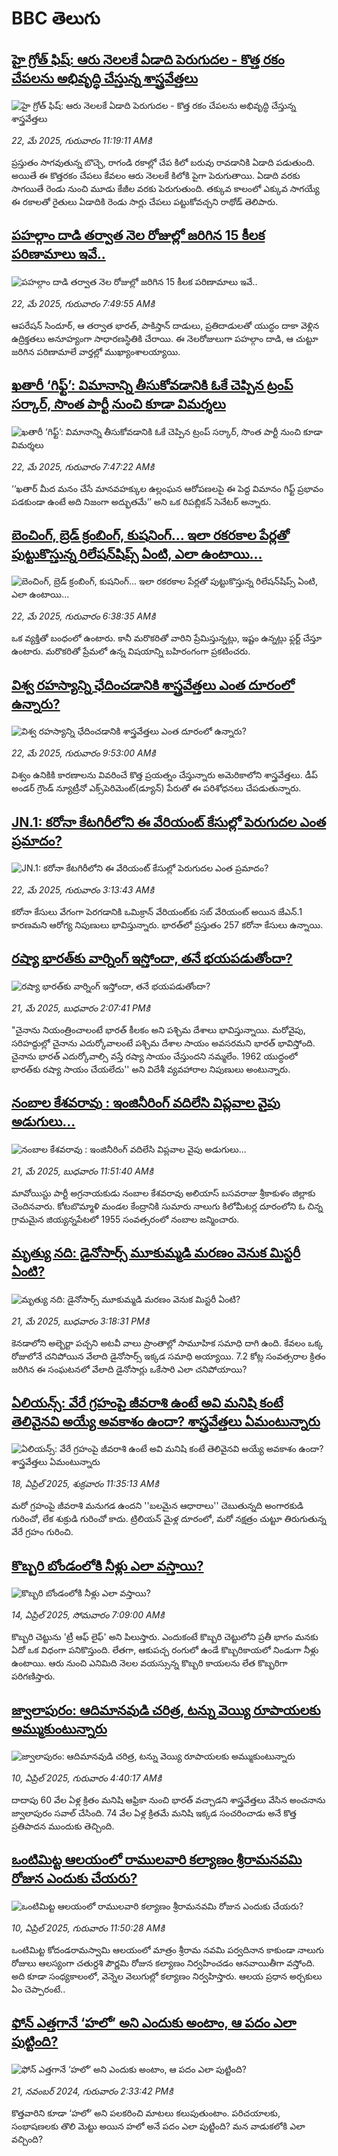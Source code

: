 # BBC తెలుగు## [హై గ్రోత్‌ ఫిష్: ఆరు నెలలకే ఏడాది పెరుగుదల - కొత్త రకం చేపలను అభివృద్ధి చేస్తున్న శాస్త్రవేత్తలు](https://www.bbc.com/telugu/articles/c15nn1v8337o?at_campaign=githubrss)![హై గ్రోత్‌ ఫిష్: ఆరు నెలలకే ఏడాది పెరుగుదల - కొత్త రకం చేపలను అభివృద్ధి చేస్తున్న శాస్త్రవేత్తలు](https://ichef.bbci.co.uk/ace/standard/240/cpsprodpb/018f/live/02639550-36fa-11f0-832c-79d04c11fa6e.png)_22, మే 2025, గురువారం 11:19:11 AMకి_ప్రస్తుతం సాగవుతున్న బొచ్చె, రాగండి రకాల్లో చేప కిలో బరువు రావడానికి ఏడాది పడుతుంది. అయితే ఈ కొత్తరకం చేపలు కేవలం ఆరు నెలలకే కిలోకి పైగా పెరుగుతాయి. ఏడాది వరకు సాగయితే రెండు నుంచి మూడు కేజీల వరకు పెరుగుతుంది. తక్కువ కాలంలో ఎక్కువ సాగయ్యే ఈ రకాలతో రైతులు ఏడాదికి రెండు సార్లు చేపలు పట్టుకోవచ్చని రాథోడ్‌ తెలిపారు.## [పహల్గాం దాడి తర్వాత నెల రోజుల్లో జరిగిన 15 కీలక పరిణామాలు ఇవే..](https://www.bbc.com/telugu/articles/c0eqpgl413yo?at_campaign=githubrss)![పహల్గాం దాడి తర్వాత నెల రోజుల్లో జరిగిన 15 కీలక పరిణామాలు ఇవే..](https://ichef.bbci.co.uk/ace/standard/240/cpsprodpb/0f96/live/54afe110-36d2-11f0-96c3-cf669419a2b0.jpg)_22, మే 2025, గురువారం 7:49:55 AMకి_ఆపరేషన్ సిందూర్, ఆ తర్వాత భారత్, పాకిస్తాన్ దాడులు, ప్రతిదాడులతో యుద్ధం దాకా వెళ్లిన ఉద్రిక్తతలు అనూహ్యంగా సాధారణస్థితికి చేరాయి. ఈ నెలరోజులుగా పహల్గాం దాడి, ఆ చుట్టూ జరిగిన పరిణామాలే వార్తల్లో ముఖ్యాంశాలయ్యాయి.## [ఖతారీ ‘గిఫ్ట్’: విమానాన్ని తీసుకోవడానికి  ఓకే చెప్పిన ట్రంప్ సర్కార్, సొంత పార్టీ నుంచి కూడా విమర్శలు ](https://www.bbc.com/telugu/articles/ckgrj177vero?at_campaign=githubrss)![ఖతారీ ‘గిఫ్ట్’: విమానాన్ని తీసుకోవడానికి  ఓకే చెప్పిన ట్రంప్ సర్కార్, సొంత పార్టీ నుంచి కూడా విమర్శలు ](https://ichef.bbci.co.uk/ace/standard/240/cpsprodpb/e72a/live/86a65d80-36d1-11f0-8a2a-119f3384e2c6.jpg)_22, మే 2025, గురువారం 7:47:22 AMకి_‘‘ఖతార్ మీద మనం చేసే మానవహక్కుల ఉల్లంఘన ఆరోపణలపై ఈ పెద్ద విమానం గిఫ్ట్ ప్రభావం పడకుండా ఉంటే అది నిజంగా అద్భుతమే’’  అని ఒక రిపబ్లికన్ సెనేటర్ అన్నారు.## [బెంచింగ్, బ్రెడ్ క్రంబింగ్, కుషనింగ్... ఇలా రకరకాల పేర్లతో పుట్టుకొస్తున్న రిలేషన్‌షిప్స్ ఏంటి, ఎలా ఉంటాయి...](https://www.bbc.com/telugu/articles/cpd41vj9jdxo?at_campaign=githubrss)![బెంచింగ్, బ్రెడ్ క్రంబింగ్, కుషనింగ్... ఇలా రకరకాల పేర్లతో పుట్టుకొస్తున్న రిలేషన్‌షిప్స్ ఏంటి, ఎలా ఉంటాయి...](https://ichef.bbci.co.uk/ace/standard/240/cpsprodpb/bc75/live/4d2e5a30-36d6-11f0-b84e-417dbe11adb9.jpg)_22, మే 2025, గురువారం 6:38:35 AMకి_ఒక వ్యక్తితో బంధంలో ఉంటారు. కానీ మరొకరితో వారిని ప్రేమిస్తున్నట్లు, ఇష్టం ఉన్నట్లు ఫ్లర్ట్ చేస్తూ ఉంటారు. మరొకరితో ప్రేమలో ఉన్న విషయాన్ని బహిరంగంగా ప్రకటించరు.## [విశ్వ రహస్యాన్ని ఛేదించడానికి శాస్త్రవేత్తలు ఎంత దూరంలో ఉన్నారు?](https://www.bbc.com/telugu/articles/c89pegnp41vo?at_campaign=githubrss)![విశ్వ రహస్యాన్ని ఛేదించడానికి శాస్త్రవేత్తలు ఎంత దూరంలో ఉన్నారు?](https://ichef.bbci.co.uk/ace/standard/240/cpsprodpb/1060/live/fb190fe0-36f0-11f0-a175-eb6d05349cb6.jpg)_22, మే 2025, గురువారం 9:53:00 AMకి_విశ్వం ఉనికికి కారణాలను వివరించే కొత్త ప్రయత్నం చేస్తున్నారు అమెరికాలోని శాస్త్రవేత్తలు. డీప్ అండర్ గ్రౌండ్ న్యూట్రీనో ఎక్స్‌పెరిమెంట్(డ్యూన్) పేరుతో ఈ పరిశోధనలు చేపడుతున్నారు.## [JN.1: కరోనా కేటగిరీలోని ఈ వేరియంట్ కేసుల్లో పెరుగుదల ఎంత ప్రమాదం?](https://www.bbc.com/telugu/articles/c8xggnpvqddo?at_campaign=githubrss)![JN.1: కరోనా కేటగిరీలోని ఈ వేరియంట్ కేసుల్లో పెరుగుదల ఎంత ప్రమాదం?](https://ichef.bbci.co.uk/ace/standard/240/cpsprodpb/c52e/live/b6466d70-3639-11f0-8519-3b5a01ebe413.jpg)_22, మే 2025, గురువారం 3:13:43 AMకి_కరోనా కేసులు వేగంగా పెరగడానికి ఒమిక్రాన్ వేరియంట్‌కు సబ్ వేరియంట్ అయిన జేఎన్.1 కారణమని ఆరోగ్య నిపుణులు భావిస్తున్నారు. భారత్‌లో ప్రస్తుతం 257 కరోనా కేసులు ఉన్నాయి.## [రష్యా భారత్‌కు వార్నింగ్ ఇస్తోందా, తనే భయపడుతోందా?](https://www.bbc.com/telugu/articles/czr88nym3v5o?at_campaign=githubrss)![రష్యా భారత్‌కు వార్నింగ్ ఇస్తోందా, తనే భయపడుతోందా?](https://ichef.bbci.co.uk/ace/standard/240/cpsprodpb/5f8a/live/c978e130-357a-11f0-96c3-cf669419a2b0.jpg)_21, మే 2025, బుధవారం 2:07:41 PMకి_"చైనాను నియంత్రించాలంటే భారత్ కీలకం అని పశ్చిమ దేశాలు భావిస్తున్నాయి. మరోవైపు, సరిహద్దుల్లో చైనాను ఎదుర్కోవాలంటే పశ్చిమ దేశాల సాయం అవసరమని భారత్ భావిస్తోంది. చైనాను భారత్ ఎదుర్కోవాల్సి వస్తే రష్యా సాయం చేస్తుందని నమ్మలేం. 1962 యుద్ధంలో భారత్‌కు రష్యా సాయం చేయలేదు'' అని విదేశీ వ్యవహారాల నిపుణులు అంటున్నారు.## [నంబాల కేశవరావు : ఇంజినీరింగ్ వదిలేసి విప్లవాల వైపు అడుగులు...](https://www.bbc.com/telugu/articles/czell99ldgeo?at_campaign=githubrss)![నంబాల కేశవరావు : ఇంజినీరింగ్ వదిలేసి విప్లవాల వైపు అడుగులు...](https://ichef.bbci.co.uk/ace/standard/240/cpsprodpb/5413/live/f53fefa0-3635-11f0-96c3-cf669419a2b0.png)_21, మే 2025, బుధవారం 11:51:40 AMకి_మావోయిస్టు పార్టీ అగ్రనాయకుడు  నంబాల కేశవరావు అలియాస్ బసవరాజు శ్రీకాకుళం జిల్లాకు చెందినవారు. కోటబొమ్మాళి మండల కేంద్రానికి సుమారు నాలుగు కిలోమీటర్ల దూరంలోని ఓ చిన్న గ్రామమైన జియ్యన్నపేటలో 1955 సంవత్సరంలో నంబాల జన్మించారు.## [మృత్యు నది: డైనోసార్స్ మూకుమ్మడి మరణం వెనుక మిస్టరీ ఏంటి? ](https://www.bbc.com/telugu/articles/c4g2297ppddo?at_campaign=githubrss)![మృత్యు నది: డైనోసార్స్ మూకుమ్మడి మరణం వెనుక మిస్టరీ ఏంటి? ](https://ichef.bbci.co.uk/ace/standard/240/cpsprodpb/83eb/live/053605a0-358e-11f0-9b2c-138cad92aeb3.jpg)_21, మే 2025, బుధవారం 3:18:31 PMకి_కెనడాలోని అల్బెర్టా పచ్చని అటవీ వాలు ప్రాంతాల్లో సామూహిక సమాధి దాగి ఉంది. కేవలం ఒక్క రోజులోనే చనిపోయిన వేలాది డైనోసార్స్ ఇక్కడ సమాధి అయ్యాయి. 7.2 కోట్ల సంవత్సరాల క్రితం జరిగిన ఈ సంఘటనలో వేలాది డైనోసార్లు ఒకేసారి ఎలా చనిపోయాయి?## [ఏలియన్స్: వేరే గ్రహంపై జీవరాశి ఉంటే అవి మనిషి కంటే తెలివైనవి అయ్యే అవకాశం ఉందా? శాస్త్రవేత్తలు ఏమంటున్నారు](https://www.bbc.com/telugu/articles/cn7xelz1r85o?at_campaign=githubrss)![ఏలియన్స్: వేరే గ్రహంపై జీవరాశి ఉంటే అవి మనిషి కంటే తెలివైనవి అయ్యే అవకాశం ఉందా? శాస్త్రవేత్తలు ఏమంటున్నారు](https://ichef.bbci.co.uk/ace/standard/240/cpsprodpb/b07b/live/a29a56f0-1b9b-11f0-a455-cf1d5f751d2f.png)_18, ఏప్రిల్ 2025, శుక్రవారం 11:35:13 AMకి_మరో గ్రహంపై జీవరాశి మనుగడ ఉందని ''బలమైన ఆధారాలు'' చెబుతున్నది అంగారకుడి గురించో, లేక శుక్రుడి గురించో కాదు. ట్రిలియన్ మైళ్ల దూరంలో, మరో నక్షత్రం చుట్టూ తిరుగుతున్న వేరే గ్రహం గురించి.## [కొబ్బరి బోండంలోకి నీళ్లు ఎలా వస్తాయి?](https://www.bbc.com/telugu/articles/czjn4mzxxy8o?at_campaign=githubrss)![కొబ్బరి బోండంలోకి నీళ్లు ఎలా వస్తాయి?](https://ichef.bbci.co.uk/ace/standard/240/cpsprodpb/46c5/live/684a55e0-18fd-11f0-8b11-7756b7b808cc.jpg)_14, ఏప్రిల్ 2025, సోమవారం 7:09:00 AMకి_కొబ్బరి చెట్టును 'ట్రీ ఆఫ్ లైఫ్' అని పిలుస్తారు. ఎందుకంటే కొబ్బరి చెట్టులోని ప్రతీ భాగం మనకు ఏదో ఒక విధంగా పనికొస్తుంది. లేతగా, ఆకుపచ్చ రంగులో ఉండే కొబ్బరికాయలో నిండుగా నీళ్లు ఉంటాయి. ఆరు నుంచి ఎనిమిది నెలల వయస్సున్న కొబ్బరి కాయలను లేత కొబ్బరిగా పరిగణిస్తారు.## [జ్వాలాపురం: ఆదిమానవుడి చరిత్ర, టన్ను వెయ్యి రూపాయలకు అమ్ముకుంటున్నారు ](https://www.bbc.com/telugu/articles/creqqnwdd5qo?at_campaign=githubrss)![జ్వాలాపురం: ఆదిమానవుడి చరిత్ర, టన్ను వెయ్యి రూపాయలకు అమ్ముకుంటున్నారు ](https://ichef.bbci.co.uk/ace/standard/240/cpsprodpb/765e/live/b472e2d0-15b4-11f0-842b-a7355694993d.jpg)_10, ఏప్రిల్ 2025, గురువారం 4:40:17 AMకి_దాదాపు 60 వేల ఏళ్ల క్రితం మనిషి ఆఫ్రికా నుంచి భారత్ వచ్చాడని శాస్త్రవేత్తలు వేసిన అంచనాను జ్వాలాపురం సవాల్ చేసింది. 74 వేల ఏళ్ల క్రితమే మనిషి ఇక్కడ సంచరించాడు అనే కొత్త ప్రతిపాదన ముందుకు తెచ్చింది.## [ఒంటిమిట్ట ఆలయంలో రాములవారి కల్యాణం శ్రీరామనవమి రోజున ఎందుకు చేయరు?](https://www.bbc.com/telugu/articles/ce822j5e465o?at_campaign=githubrss)![ఒంటిమిట్ట ఆలయంలో రాములవారి కల్యాణం శ్రీరామనవమి రోజున ఎందుకు చేయరు?](https://ichef.bbci.co.uk/ace/standard/240/cpsprodpb/fed5/live/25534d40-1601-11f0-b58a-6113af226972.jpg)_10, ఏప్రిల్ 2025, గురువారం 11:50:28 AMకి_ఒంటిమిట్ట కోదండరామస్వామి ఆలయంలో మాత్రం శ్రీరామ నవమి పర్వదినాన కాకుండా నాలుగు రోజులు ఆలస్యంగా చతుర్దశి పౌర్ణమి రోజున కల్యాణం నిర్వహించడం ఆనవాయితీగా వస్తోంది. అది కూడా సంధ్యకాలంలో, వెన్నెల వెలుగుల్లో కల్యాణం నిర్వహిస్తారు. ఆలయ ప్రధాన అర్చకులు ఏం చెప్పారంటే..## [ఫోన్ ఎత్తగానే ‘హలో’ అని ఎందుకు అంటాం, ఆ పదం ఎలా పుట్టింది?](https://www.bbc.com/telugu/articles/cgj7x7gdjq4o?at_campaign=githubrss)![ఫోన్ ఎత్తగానే ‘హలో’ అని ఎందుకు అంటాం, ఆ పదం ఎలా పుట్టింది?](https://ichef.bbci.co.uk/ace/standard/240/cpsprodpb/0618/live/7a20ebb0-a807-11ef-b21e-5359bd56d02f.jpg)_21, నవంబర్ 2024, గురువారం 2:33:42 PMకి_కొత్తవారిని కూడా ‘హలో’ అని పలకరించి మాటలు కలుపుతుంటాం.  పరిచయాలకు, సంభాషణలకు తొలి మెట్టు అయిన హలో అనే పదం ఎలా పుట్టింది? మన వాడుకలోకి ఎలా వచ్చింది?
